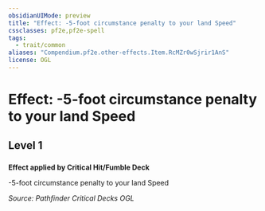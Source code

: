 ```yaml
---
obsidianUIMode: preview
title: "Effect: -5-foot circumstance penalty to your land Speed"
cssclasses: pf2e,pf2e-spell
tags:
  - trait/common
aliases: "Compendium.pf2e.other-effects.Item.RcMZr0wSjrir1AnS"
license: OGL
---
```

# Effect: -5-foot circumstance penalty to your land Speed
## Level 1
### 






**Effect applied by Critical Hit/Fumble Deck**

\-5-foot circumstance penalty to your land Speed

*Source: Pathfinder Critical Decks*
*OGL*